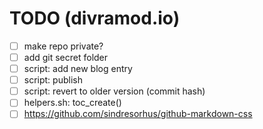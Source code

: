 # TODO (divramod.io)
* [ ] make repo private?
* [ ] add git secret folder
* [ ] script: add new blog entry 
* [ ] script: publish
* [ ] script: revert to older version (commit hash)
* [ ] helpers.sh: toc_create()
* [ ] https://github.com/sindresorhus/github-markdown-css
